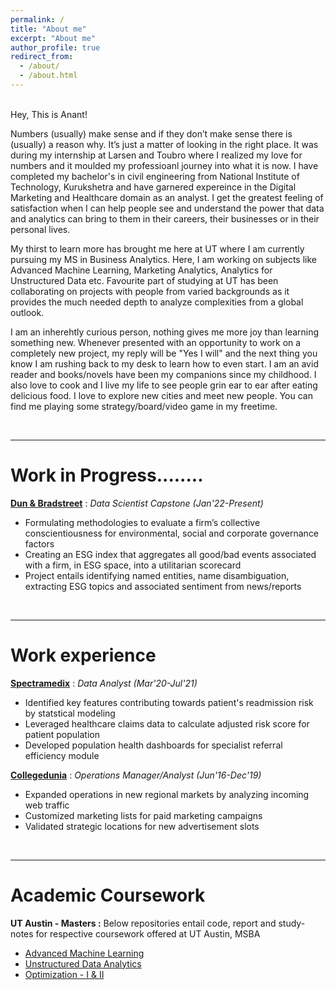 ```yaml
---
permalink: /
title: "About me"
excerpt: "About me"
author_profile: true
redirect_from: 
  - /about/
  - /about.html
---
```


<br>Hey, This is Anant! <br>

Numbers (usually) make sense and if they don’t make sense there is (usually) a reason why. It’s just a matter of looking in the right place. It was during my internship at Larsen and Toubro where I realized my love for numbers and it moulded my professioanl journey into what it is now. I have completed my bachelor's in civil engineering from National Institute of Technology, Kurukshetra and have garnered expereince in the Digital Marketing and Healthcare domain as an analyst. I get the greatest feeling of satisfaction when I can help people see and understand the power that data and analytics can bring to them in their careers, their businesses or in their personal lives.

My thirst to learn more has brought me here at UT where I am currently pursuing my MS in Business Analytics. Here, I am working on subjects like Advanced Machine Learning, Marketing Analytics, Analytics for Unstructured Data etc. Favourite part of studying at UT has been collaborating on projects with people from varied backgrounds as it provides the much needed depth to analyze complexities from a global outlook.

I am an inherehtly curious person, nothing gives me more joy than learning something new. Whenever presented with an opportunity to work on a completely new project, my reply will be "Yes I will" and the next thing you know I am rushing back to my desk to learn how to even start. I am an avid reader and books/novels have been my companions since my childhood. I also love to cook and I live my life to see people grin ear to ear after eating delicious food. I love to explore new cities and meet new people. You can find me playing some strategy/board/video game in my freetime.


<br>

---
# Work in Progress........
**[Dun & Bradstreet](https://www.dnb.com/)** : _Data Scientist Capstone (Jan'22-Present)_ <br>
  * Formulating methodologies to evaluate a firm’s collective conscientiousness for environmental, social and corporate governance factors
  * Creating an ESG index that aggregates all good/bad events associated with a firm, in ESG space, into a utilitarian scorecard
  * Project entails identifying named entities, name disambiguation, extracting ESG topics and associated sentiment from news/reports


<br>

---
# Work experience

**[Spectramedix](https://www.spectramedix.com/)** : _Data Analyst (Mar'20-Jul'21)_
  * Identified key features contributing towards patient's readmission risk by statstical modeling
  * Leveraged healthcare claims data to calculate adjusted risk score for patient population
  * Developed population health dashboards for specialist referral efficiency module

**[Collegedunia](https://collegedunia.com/)** : _Operations Manager/Analyst (Jun'16-Dec'19)_
  * Expanded operations in new regional markets by analyzing incoming web traffic
  * Customized marketing lists for paid marketing campaigns
  * Validated strategic locations for new advertisement slots


<br>

---


# Academic Coursework
**UT Austin - Masters :**
Below repositories entail code, report and study-notes for respective coursework offered at UT Austin, MSBA
  * [Advanced Machine Learning](https://github.com/abhinav-sharma-6167/Advanced-ML-and-XAI)
  * [Unstructured Data Analytics](https://github.com/abhinav-sharma-6167/Unstructured-Data-Analytics)
  * [Optimization - I & II](https://github.com/abhinav-sharma-6167/Optimization-I)



